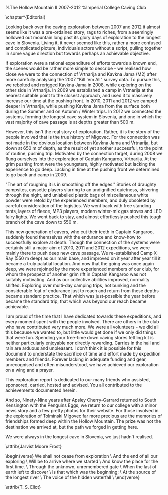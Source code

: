 %The Hollow Mountain II 2007-2012
%Imperial College Caving Club

\chapter*{Editorial}

Looking back over the caving exploration between 2007 and 2012 it almost seems like it was a pre-ordained story; rags to riches, from a seemingly hollowed out mountain long past its glory days of exploration to the longest cave in Slovenia. Living it, it never seemed like this, rather a more confused and complicated picture, individuals actors without a script, pulling together in some vague direction but towards perhaps an achievable objective. 

If exploration were a rational expenditure of efforts towards a known end, the scenes would be rather more simple to describe - we realised how close we were to the connection of Vrtnarija and Kavkna Jama (M2) after more carefully analysing the 2007 "Kill 'em All" survey data. To pursue this, we rebolted and rerigged Kavkna Jama in 2008, while exploring on the other side in Vrtnarija. In 2009 we established a camp in Vrtnarija at the nearest suitable point to the closest approach, and used it to massively increase our time at the pushing front. In 2010, 2011 and 2012 we camped deeper in Vrtnarija, while pushing Kavkna Jama from the surface both during the Summer and on Autumn / Winter trips. In 2012 we connected the systems, forming the longest cave system in Slovenia, and one in which the vast majority of cave passage is at depths greater than 500 m.

However, this isn't the real story of exploration. Rather, it is the story of the people involved that is the true history of Migovec. For the connection was not made in the obvious location between Kavkna Jama and Vrtnarija, but down at 650 m of depth, as the result of yet another successful, to the point of routine, pushing trip. 
Motivated by the connection target, during 2008 we flung ourselves into the exploration of Captain Kangaroo, Vrtnarija. At the grim pushing front were the youngsters, highly motivated but lacking the experience to go deep. Lacking in time at the pushing front we determined to go back and camp in 2009. 

"The art of roughing it is in smoothing off the edges."
Stories of draughty campsites, cassette players slurring to an undignified quietness, shivering through the night, and unlabelled plastic bags of miscellaneous white powder were retold by the experienced members, and duly obsoleted by careful consideration of the logistics. We went back with free standing tents, layers of fleece, MP3 players, modern winter-mix gas stoves and LED fairy lights. We went back to stay, and almost effortlessly pushed this tough branch of the cave down to 550 m.

This new generation of cavers, who cut their teeth in Captain Kangaroo, suddenly found themselves with the endurance and know-how to successfully explore at depth. Though the connection of the systems were certainly still a major aim of 2010, 2011 and 2012 expeditions, we were mainly there to push deep new cave passage. We re-established Camp X-Ray (550 m deep) as our main base, and improved on it year after year till it became a truly palatial location. And now that the going was once again deep, we were rejoined by the more experienced members of our club, for whom the prospect of another grim rift in Captain Kangaroo was not suitably motivating. And as our collective abilities improved, normality shifted. Exploring over multi-day camping trips, hot bunking and the considerable feat of endurance just to reach and return from these depths became standard practice. That which was just-possible the year before became the standard trip, that which was beyond our reach became achievable.

I am proud of the time that I have dedicated towards these expeditions, and every moment spent with the people involved. There are others in the club who have contributed very much more.
We were all volunteers - we did all this because we wanted to, but little would get done if we only did things that were fun. 
Spending your free-time down caving stores fettling kit is neither particularly enjoyable nor directly rewarding. Carries in the hail and rain are arduous and unpleasant. I don't think it is possible for this document to understate the sacrifice of time and effort made by expedition members and friends. Forever lacking in adequate funding and gear, unrecognised and often misunderstood, we have achieved our exploration on a wing and a prayer. 

This exploration report is dedicated to our many friends who assisted, sponsored, carried, hosted and advised. You all contributed to the achievements documented herein.

And so, Ninety-Nine years after Apsley Cherry-Garrard returned to South Kensington with the Penguins Eggs, we return to our college with a minor news story and a few pretty photos for their website. For those involved in the exploration of Tolminski Migovec far more precious are the memories of friendships formed deep within the Hollow Mountain. The prize was not the destination we arrived at, but the path we forged in getting here.

We were always in the longest cave in Slovenia, we just hadn't realised. 

\attrib{Jarvist Moore Frost}

\begin{verse}
We shall not cease from exploration  \\
And the end of all our exploring  \\
Will be to arrive where we started  \\
And know the place for the first time.  \\
Through the unknown, unremembered gate  \\
When the last of earth left to discover  \\
Is that which was the beginning;  \\
At the source of the longest river  \\
The voice of the hidden waterfall \\
\end{verse}

\attrib{T. S. Eliot}

